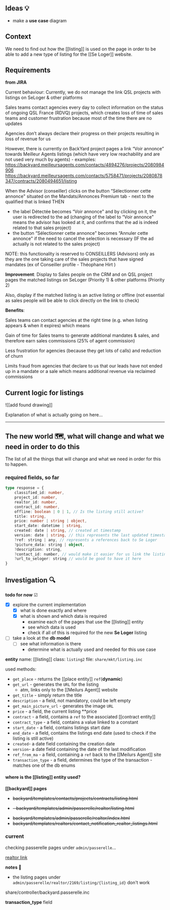 > 
## Ideas 💡

- make a **use case** diagram

## Context

We need to find out how the [[listing]] is used on the page in order to be able to add a new type of listing for the [[Se Loger]] website.

## Requirements

**from JIRA**

Current behaviour: 
Currently, we do not manage the link QSL projects with listings on SeLoger & other platforms 

Sales teams contact agencies every day to collect information on the status of ongoing QSL France (RDVQ) projects, which creates loss of time of sales teams and customer frustration because most of the time there are no updates

Agencies don’t always declare their progress on their projects resulting in loss of revenue for us

However, there is currently on BackYard project pages a link “Voir annonce” towards Meilleur Agents listings (which have very low reachability and are not used very much by agents) - examples: https://backyard.meilleursagents.com/contacts/4894276/projects/2080984906 https://backyard.meilleursagents.com/contacts/5758471/projects/2080878347/contracts/2080494651/listing

When the Advisor (conseiller) clicks on the button “Sélectionner cette annonce" situated on the Mandats/Annonces Premium tab - next to the qualified that is linked
THEN 
- the label Détectée becomes “Voir annonce" and by clicking on it, the user is redirected to the ad (changing of the label to “Voir annonce" means the advisor has looked at it, and confirms that the ad is indeed related to that sales project)
- the button “Sélectionner cette annonce" becomes “Annuler cette annonce" if the need to cancel the selection is necessary (IF the ad actually is not related to the sales project)

NOTE: this functionality is reserved to CONSEILLERS (Advisors) only as they are the one taking care of the sales projects that have signed mandates (ex of Conseiller profile - Théophane Hirt )

**Improvement**:
Display to Sales people on the CRM and on QSL project pages the matched listings on SeLoger (Priority 1) & other platforms (Priority 2) 

Also, display if the matched listing is an active listing or offline (not essential as sales people will be able to click directly on the link to check)

**Benefits**:

Sales teams can contact agencies at the right time (e.g. when listing appears & when it expires) which means 

Gain of time for Sales teams to generate additional mandates & sales, and therefore earn sales commissions (25% of agent commission)

Less frustration for agencies (because they get lots of calls) and reduction of churn			

Limits fraud from agencies that declare to us that our leads have not ended up in a mandate or a sale which means additional revenue via reclaimed commissions

## Current logic for listings

![[add found drawing]]

Explanation of what is actually going on here...

---

## The new world 🗺, what will change and what we need in order to do this

The list of all the things that will change and what we need in order for this to happen.

### required fields, so far

```typescript
type response = {
	classified_id: number,
	project_id: number,
	realtor_id: number,
	contract_id: number,
	offline: boolean | 0 | 1, // Is the listing still active?
	title: string,
	price: number | string | object,
	start_date: datetime | string,
	created: date | string, // created at timestamp
	version: date | string, // this represents the last updated timestamp
	?ref: string | any, // represents a references back to Se Loger
	?picture_data: string | object,
	?description: string,
	?contact_id: number, // would make it easier for us link the listing to a contact
	?url_to_seloger: string // would be good to have it here
}
```

## Investigation 🔍

**todo for now** ☑
- [x] explore the current implementation
	- [x] what is done exactly and where
	- [x] what is shown and which data is required
		- examine each of the pages that use the [[listing]] entity
		- see which data is used 
		- check if all of this is required for the new **Se Loger** listing
- [ ] take a look at the **db model**
	- [ ] see what information is there
		- determine what is actually used and needed for this use case

**entity**
name: [[listing]]
class: `listing2`
file: `share/mkt/listing.inc`

used methods:
- `get_place` - returns the [[place entity]] `ref`(**dynamic**)
- `get_url` - generates the `URL` for the listing
	- atm, links only to the [[Meilurs Agent]] website
- `get_title` - simply return the title
- `description` - a field, not mandatory, could be left empty
- `get_main_picture_url` - generates the image `URL`
- `price` - a field, the current listing **price
- `contract` - a field, contains a `ref` to the associated [[contract entity]]
- `contract_type` - a field, contains a value linked to a constant
- `start_date` - a field,  contains listings start date
- `end_date` - a field, contains the listings end date (used to check if the listing is still active)
- `created`- a date field containing the creation date
- `version`- a date field containing the date of the last modification
- `ref_from_ma` - a field, containing a `ref` back to the [[Meilurs Agent]] site
- `transaction_type` - a field, determines the type of the transaction  - matches one of the db enums

#### where is the [[listing]] entity used?

**[[backyard]] pages**
* ~~backyard/templates/contacts/projects/contracts/listing.html~~
- ~~- backyard/templates/admin/passerelle/realtor/listing.html~~
* ~~backyard/templates/admin/passerelle/realtor/index.html~~
* ~~backyard/templates/realtors/contact_notification_realtor_listings.html~~
### current

checking passerelle pages under `admin/passerelle`...

[realtor link ](http://localhost:8001/admin/passerelle/realtor/2167)

**notes 📔**
 - the listing pages under `admin/passerelle/realtor/2169/listing/{listing_id}` don't work

 share/controller/backyard.passerelle.inc

**transaction_type** field
